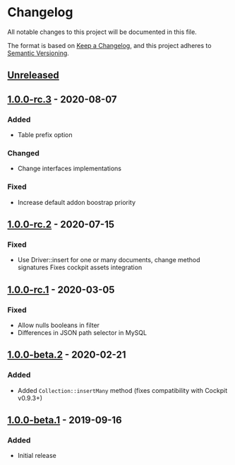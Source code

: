 # Changelog
All notable changes to this project will be documented in this file.

The format is based on [Keep a Changelog](https://keepachangelog.com/en/1.0.0/),
and this project adheres to [Semantic Versioning](https://semver.org/spec/v2.0.0.html).

## [Unreleased]

## [1.0.0-rc.3] - 2020-08-07
### Added
- Table prefix option

### Changed
- Change interfaces implementations

### Fixed
- Increase default addon boostrap priority

## [1.0.0-rc.2] - 2020-07-15
### Fixed
- Use Driver::insert for one or many documents, change method signatures
  Fixes cockpit assets integration

## [1.0.0-rc.1] - 2020-03-05
### Fixed
- Allow nulls booleans in filter
- Differences in JSON path selector in MySQL

## [1.0.0-beta.2] - 2020-02-21
### Added
- Added `Collection::insertMany` method (fixes compatibility with Cockpit v0.9.3+)

## [1.0.0-beta.1] - 2019-09-16
### Added
- Initial release

[Unreleased]: https://github.com/piotr-cz/cockpit-sql-driver/compare/v1.0.0-rc.3...HEAD
[1.0.0-rc.3]: https://github.com/piotr-cz/cockpit-sql-driver/compare/v1.0.0-rc.2...v1.0.0-rc.3
[1.0.0-rc.2]: https://github.com/piotr-cz/cockpit-sql-driver/compare/v1.0.0-rc.1...v1.0.0-rc.2
[1.0.0-rc.1]: https://github.com/piotr-cz/cockpit-sql-driver/compare/v1.0.0-beta.2...v1.0.0-rc.1
[1.0.0-beta.2]: https://github.com/piotr-cz/cockpit-sql-driver/compare/v1.0.0-beta.1...v1.0.0-beta.2
[1.0.0-beta.1]: https://github.com/piotr-cz/cockpit-sql-driver/releases/tag/v1.0.0-beta.1
